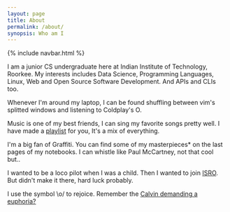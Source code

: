 ```yaml
---
layout: page
title: About
permalink: /about/
synopsis: Who am I
---
```


{% include navbar.html %}

I am a junior CS undergraduate here at Indian Institute of Technology, Roorkee. My interests includes Data Science, Programming Languages, Linux, Web and Open Source Software Development. And APIs and CLIs too.

Whenever I'm around my laptop, I can be found shuffling between vim's splitted windows and listening to Coldplay's O.

Music is one of my best friends, I can sing my favorite songs pretty well. I have made a [playlist](https://www.youtube.com/playlist?list=PL5hSueDZEA0FsDlDeAtBLYAHyr4-dlr9u) for you, It's a mix of everything.

I'm a big fan of Graffiti. You can find some of my masterpieces* on the last pages of my notebooks. I can whistle like Paul McCartney, not that cool but..

I wanted to be a loco pilot when I was a child. Then I wanted to join [ISRO](http://www.isro.gov.in/). But didn't make it there, hard luck probably.

I use the symbol \o/ to rejoice. Remember the [Calvin demanding a euphoria?](http://bit.ly/calvin-euphoria)
